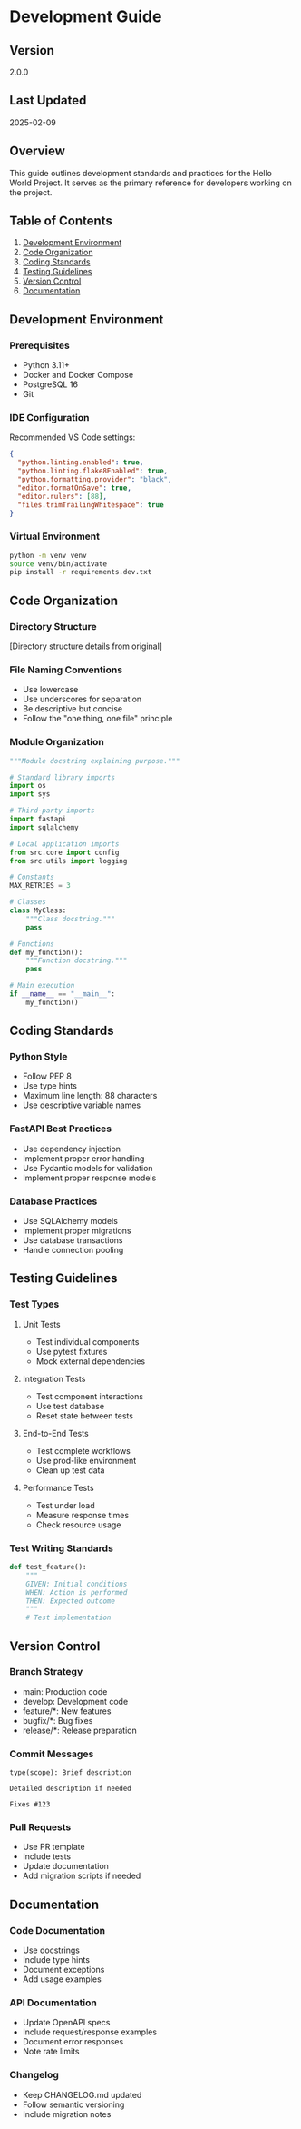 # Development Guide

## Version
2.0.0

## Last Updated
2025-02-09

## Overview
This guide outlines development standards and practices for the Hello World Project. It serves as the primary reference for developers working on the project.

## Table of Contents
1. [Development Environment](#development-environment)
2. [Code Organization](#code-organization)
3. [Coding Standards](#coding-standards)
4. [Testing Guidelines](#testing-guidelines)
5. [Version Control](#version-control)
6. [Documentation](#documentation)

## Development Environment

### Prerequisites
- Python 3.11+
- Docker and Docker Compose
- PostgreSQL 16
- Git

### IDE Configuration
Recommended VS Code settings:
```json
{
  "python.linting.enabled": true,
  "python.linting.flake8Enabled": true,
  "python.formatting.provider": "black",
  "editor.formatOnSave": true,
  "editor.rulers": [88],
  "files.trimTrailingWhitespace": true
}
```

### Virtual Environment
```bash
python -m venv venv
source venv/bin/activate
pip install -r requirements.dev.txt
```

## Code Organization

### Directory Structure
[Directory structure details from original]

### File Naming Conventions
- Use lowercase
- Use underscores for separation
- Be descriptive but concise
- Follow the "one thing, one file" principle

### Module Organization
```python
"""Module docstring explaining purpose."""

# Standard library imports
import os
import sys

# Third-party imports
import fastapi
import sqlalchemy

# Local application imports
from src.core import config
from src.utils import logging

# Constants
MAX_RETRIES = 3

# Classes
class MyClass:
    """Class docstring."""
    pass

# Functions
def my_function():
    """Function docstring."""
    pass

# Main execution
if __name__ == "__main__":
    my_function()
```

## Coding Standards

### Python Style
- Follow PEP 8
- Use type hints
- Maximum line length: 88 characters
- Use descriptive variable names

### FastAPI Best Practices
- Use dependency injection
- Implement proper error handling
- Use Pydantic models for validation
- Implement proper response models

### Database Practices
- Use SQLAlchemy models
- Implement proper migrations
- Use database transactions
- Handle connection pooling

## Testing Guidelines

### Test Types
1. Unit Tests
   - Test individual components
   - Use pytest fixtures
   - Mock external dependencies

2. Integration Tests
   - Test component interactions
   - Use test database
   - Reset state between tests

3. End-to-End Tests
   - Test complete workflows
   - Use prod-like environment
   - Clean up test data

4. Performance Tests
   - Test under load
   - Measure response times
   - Check resource usage

### Test Writing Standards
```python
def test_feature():
    """
    GIVEN: Initial conditions
    WHEN: Action is performed
    THEN: Expected outcome
    """
    # Test implementation
```

## Version Control

### Branch Strategy
- main: Production code
- develop: Development code
- feature/*: New features
- bugfix/*: Bug fixes
- release/*: Release preparation

### Commit Messages
```
type(scope): Brief description

Detailed description if needed

Fixes #123
```

### Pull Requests
- Use PR template
- Include tests
- Update documentation
- Add migration scripts if needed

## Documentation

### Code Documentation
- Use docstrings
- Include type hints
- Document exceptions
- Add usage examples

### API Documentation
- Update OpenAPI specs
- Include request/response examples
- Document error responses
- Note rate limits

### Changelog
- Keep CHANGELOG.md updated
- Follow semantic versioning
- Include migration notes 